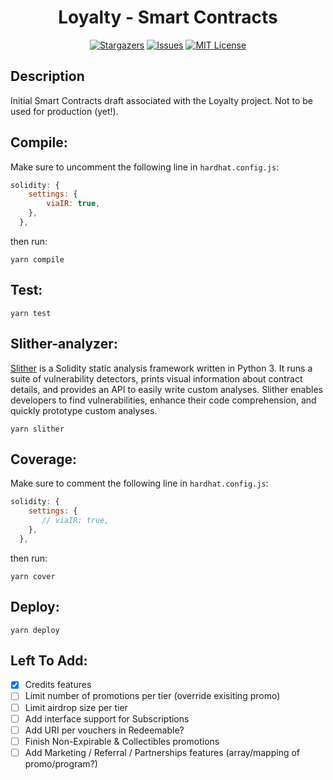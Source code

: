 <div align="center">

<h1><strong>Loyalty - Smart Contracts</strong></h1>

[![Stargazers](https://img.shields.io/github/stars/Pedrojok01/loyalty_contracts)](https://github.com/Pedrojok01/loyalty_contracts/stargazers)
[![Issues](https://img.shields.io/github/issues/Pedrojok01/loyalty_contracts)](https://github.com/Pedrojok01/loyalty_contracts/issues)
[![MIT License](https://img.shields.io/github/license/Pedrojok01/loyalty_contracts)](https://github.com/Pedrojok01/loyalty_contracts/blob/main/License)

</div>

## Description

Initial Smart Contracts draft associated with the Loyalty project. Not to be used for production (yet!).

## Compile:

Make sure to uncomment the following line in `hardhat.config.js`:

```js
solidity: {
    settings: {
        viaIR: true,
    },
  },
```

then run:

```shell
yarn compile
```

## Test:

```shell
yarn test
```

## Slither-analyzer:

[Slither](https://github.com/crytic/slither) is a Solidity static analysis framework written in Python 3. It runs a suite of vulnerability detectors, prints visual information about contract details, and provides an API to easily write custom analyses. Slither enables developers to find vulnerabilities, enhance their code comprehension, and quickly prototype custom analyses.

```shell
yarn slither
```

## Coverage:

Make sure to comment the following line in `hardhat.config.js`:

```js
solidity: {
    settings: {
       // viaIR: true,
    },
  },
```

then run:

```shell
yarn cover
```

## Deploy:

```shell
yarn deploy
```

## Left To Add:

- [x] Credits features
- [ ] Limit number of promotions per tier (override exisiting promo)
- [ ] Limit airdrop size per tier
- [ ] Add interface support for Subscriptions
- [ ] Add URI per vouchers in Redeemable?
- [ ] Finish Non-Expirable & Collectibles promotions
- [ ] Add Marketing / Referral / Partnerships features (array/mapping of promo/program?)
